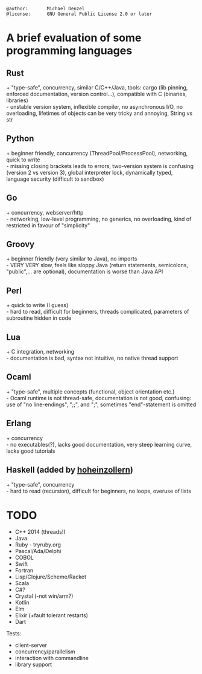 ```
@author:       Michael Denzel
@license:      GNU General Public License 2.0 or later
```

# A brief evaluation of some programming languages

## Rust
\+ "type-safe", concurrency, similar C/C++/Java, tools: cargo (lib pinning, enforced documentation, version control...), compatible with C (binaries, libraries)<br/>
\- unstable version system, inflexible compiler, no asynchronous I/O, no overloading, lifetimes of objects can be very tricky and annoying, String vs str

## Python
\+ beginner friendly, concurrency (ThreadPool/ProcessPool), networking, quick to write<br/>
\- missing closing brackets leads to errors, two-version system is confusing (version 2 vs version 3), global interpreter lock, dynamically typed, language security (difficult to sandbox)

## Go
\+ concurrency, webserver/http<br/>
\- networking, low-level programming, no generics, no overloading, kind of restricted in favour of "simplicity"

## Groovy
\+ beginner friendly (very similar to Java), no imports<br/>
\- VERY VERY slow, feels like sloppy Java (return statements, semicolons, "public",... are optional), documentation is worse than Java API

## Perl
\+ quick to write (I guess)<br/>
\- hard to read, difficult for beginners, threads complicated, parameters of subroutine hidden in code

## Lua
\+ C integration, networking<br/>
\- documentation is bad, syntax not intuitive, no native thread support

## Ocaml
\+ "type-safe", multiple concepts (functional, object orientation etc.)<br/>
\- Ocaml runtime is not thread-safe, documentation is not good, confusing: use of "no line-endings", ";;", and ";", sometimes "end"-statement is omitted

## Erlang
\+ concurrency<br/>
\- no executables(?), lacks good documentation, very steep learning curve,
  lacks good tutorials

## Haskell (added by [hoheinzollern](https://github.com/hoheinzollern))
\+ "type-safe", concurrency<br/>
\- hard to read (recursion), difficult for beginners, no loops, overuse of lists



# TODO
- C++ 2014 (threads!)
- Java
- Ruby - tryruby.org
- Pascal/Ada/Delphi
- COBOL
- Swift
- Fortran
- Lisp/Clojure/Scheme/Racket
- Scala
- C#?
- Crystal (-not win/arm?)
- Kotlin
- Elm
- Elixir (+fault tolerant restarts)
- Dart

Tests:
- client-server
- concurrency/parallelism
- interaction with commandline
- library support

